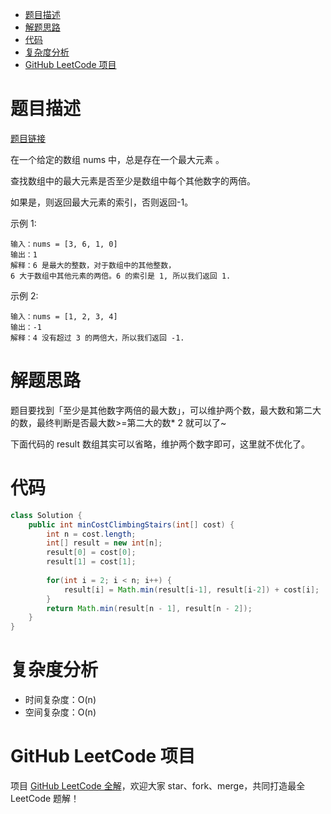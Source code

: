 
- [题目描述](#题目描述)
- [解题思路](#解题思路)
- [代码](#代码)
- [复杂度分析](#复杂度分析)
- [GitHub LeetCode 项目](#github-leetcode-项目)

# 题目描述

[题目链接](https://leetcode-cn.com/problems/largest-number-at-least-twice-of-others/)

在一个给定的数组 nums 中，总是存在一个最大元素 。

查找数组中的最大元素是否至少是数组中每个其他数字的两倍。

如果是，则返回最大元素的索引，否则返回-1。

示例 1:

```
输入：nums = [3, 6, 1, 0]
输出：1
解释：6 是最大的整数，对于数组中的其他整数，
6 大于数组中其他元素的两倍。6 的索引是 1, 所以我们返回 1.

```

示例 2:

```
输入：nums = [1, 2, 3, 4]
输出：-1
解释：4 没有超过 3 的两倍大，所以我们返回 -1.

```

# 解题思路

题目要找到「至少是其他数字两倍的最大数」，可以维护两个数，最大数和第二大的数，最终判断是否最大数>=第二大的数* 2 就可以了~

下面代码的 result 数组其实可以省略，维护两个数字即可，这里就不优化了。

# 代码

```java
class Solution {
	public int minCostClimbingStairs(int[] cost) {
		int n = cost.length;
		int[] result = new int[n];
		result[0] = cost[0];
		result[1] = cost[1];
		
		for(int i = 2; i < n; i++) {
			result[i] = Math.min(result[i-1], result[i-2]) + cost[i];
		}
		return Math.min(result[n - 1], result[n - 2]);
	}
}
```

# 复杂度分析

- 时间复杂度：O(n)
- 空间复杂度：O(n)

# GitHub LeetCode 项目

项目 [GitHub LeetCode 全解](https://github.com/LjyYano/LeetCode)，欢迎大家 star、fork、merge，共同打造最全 LeetCode 题解！